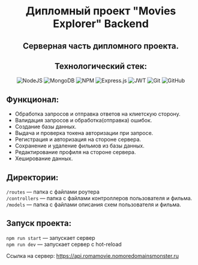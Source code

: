 <h1 align='center'>Дипломный проект "Movies Explorer" Backend</h1>
<h2 align='center'>Серверная часть дипломного проекта.</h2>
<h2 align='center'>Технологический стек:</h2>
<div align='center'>

![NodeJS](https://img.shields.io/badge/node.js-6DA55F?style=for-the-badge&logo=node.js&logoColor=white)
![MongoDB](https://img.shields.io/badge/MongoDB-%234ea94b.svg?style=for-the-badge&logo=mongodb&logoColor=white)
![NPM](https://img.shields.io/badge/NPM-%23CB3837.svg?style=for-the-badge&logo=npm&logoColor=white)
![Express.js](https://img.shields.io/badge/express.js-%23404d59.svg?style=for-the-badge&logo=express&logoColor=%2361DAFB)
![JWT](https://img.shields.io/badge/JWT-black?style=for-the-badge&logo=JSON%20web%20tokens)
![Git](https://img.shields.io/badge/git-%23F05033.svg?style=for-the-badge&logo=git&logoColor=white)
![GitHub](https://img.shields.io/badge/github-%23121011.svg?style=for-the-badge&logo=github&logoColor=white)
  
</div>

<h2>Функционал:</h2>
<ul>
  <li>Обработка запросов и отправка ответов на клиетскую сторону.</li>
  <li>Валидация запросов и обработка(отправка) ошибок.</li>
  <li>Создание базы данных.</li>
  <li>Выдача и проверка токена авторизации при запросе.</li>
  <li>Регистрация и авторизация на стороне сервера.</li>
  <li>Сохранение и удаление фильмов из базы данных.</li>
  <li>Редактирование профиля на стороне сервера.</li>
  <li>Хеширование данных.</li>
</ul>

<h2>Директории:</h2>

`/routes` — папка с файлами роутера  
`/controllers` — папка с файлами контроллеров пользователя и фильма.   
`/models` — папка с файлами описания схем пользователя и фильма.  

<h2>Запуск проекта:</h2>

`npm run start` — запускает сервер   
`npm run dev` — запускает сервер с hot-reload

Ссылка на сервер: https://api.romamovie.nomoredomainsmonster.ru
